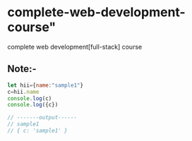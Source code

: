 # complete-web-development-course" 
complete web development[full-stack] course

## Note:-
```javascript
let hii={name:"sample1"}
c=hii.name
console.log(c)
console.log({c})

// -------output------
// sample1
// { c: 'sample1' }
```